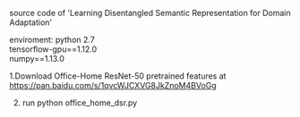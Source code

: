 source code of 'Learning Disentangled Semantic Representation for Domain Adaptation'

enviroment:
python 2.7  
tensorflow-gpu==1.12.0  
numpy==1.13.0  



1.Download Office-Home ResNet-50 pretrained features at https://pan.baidu.com/s/1qvcWJCXVG8JkZnoM4BVoGg

2. run python office_home_dsr.py 